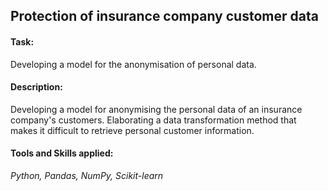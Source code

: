 ## Protection of insurance company customer data

#### Task: 
Developing a model for the anonymisation of personal data.

#### Description:
Developing a model for anonymising the personal data of an insurance company's customers. Elaborating a data transformation method that makes it difficult to retrieve personal customer information.

#### Tools and Skills applied:
*Python, Pandas, NumPy, Scikit-learn*

